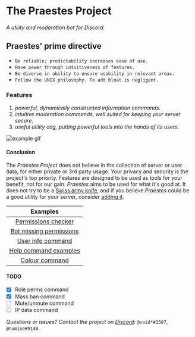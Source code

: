 # **The Praestes Project**

*A utility and moderation bot for Discord.*

## **Praestes' prime directive**

* `Be reliable; predictability increases ease of use.`
* `Have power through intuitiveness of features.`
* `Be diverse in ability to ensure usability in relevant areas.`
* `Follow the UNIX philosophy. To add bloat is negligent.`

### **Features**

1. *powerful, dynamically constructed information commands.*
2. *intuitive moderation commands, well suited for keeping your server secure.*
3. *useful utility cog, putting powerful tools into the hands of its users.*

![example gif](https://github.com/voidoakenduck/Praestes/blob/main/zRTMTXdBVb.gif)

#### **Conclusion**

The *Praestes Project* does not believe in the collection of server or user data, for either private or 3rd party usage. Your privacy and security is the project's top priority. Features are designed to be used as tools for your benefit, not for our gain. *Praestes* aims to be used for what it's good at. It does not try to be a [Swiss army knife](https://en.wikipedia.org/wiki/Microsoft), and if you believe *Praestes* could be a good utility for your server, consider [adding it](https://discord.com/oauth2/authorize?client_id=788206328916738072&scope=bot&permissions=2147483647).

|Examples|
|:-:|
|[Permissions checker](https://media.discordapp.net/attachments/788211981051101214/808446564213194802/unknown.png)|
|[Bot missing permissions](https://media.discordapp.net/attachments/796620072608333834/808448449422032906/unknown.png?width=565&height=676)|
|[User info command](https://media.discordapp.net/attachments/796620072608333834/808448449422032906/unknown.png?width=565&height=676)|
|[Help command examples](https://media.discordapp.net/attachments/788211981051101214/808451341995081788/unknown.png?width=478&height=676)|
|[Colour command](https://media.discordapp.net/attachments/788211981051101214/808451995828617246/unknown.png)|

#### TODO

- [x] Role perms command
- [x] Mass ban command
- [ ] Mute/unmute command
- [ ] IP data command

*Questions or issues? Contact the project on [Discord](https://discord.gg/5d7BzA6pWa):* `@void*#1507`, `@numine#9140`.
